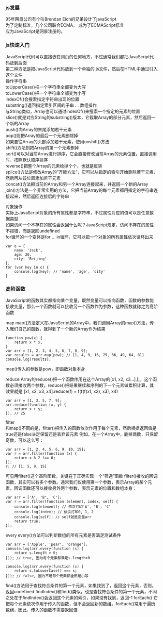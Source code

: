 ### js发展  
95年网景公司有个叫Brendan Eich的兄弟设计了javaScript  
为了定制标准，几个公司联合ECMA， 成为了ECMAScript标准  
应为JavaScript是网景注册的。  

### js快速入门  
JavaScript代码可以直接嵌在网页的任何地方，不过通常我们都把JavaScript代码放到<body>后面  
第二种方法是把JavaScript代码放到一个单独的.js文件，然后在HTML中通过<script src="..."></script>引入这个文件  
操作字符串  
toUpperCase()把一个字符串全部变为大写  
toLowerCase()把一个字符串全部变为小写  
indexOf()会搜索指定字符串出现的位置  
substring()返回指定索引区间的子串  .
.
数组操作  
与String类似，Array也可以通过indexOf()来搜索一个指定的元素的位置  
slice()就是对应String的substring()版本，它截取Array的部分元素，然后返回一个新的Array  
push()向Array的末尾添加若干元素  
pop()则把Array的最后一个元素删除掉  
如果要往Array的头部添加若干元素，使用unshift()方法  
shift()方法则把Array的第一个元素删掉  
sort()可以对当前Array进行排序，它会直接修改当前Array的元素位置，直接调用时，按照默认顺序排序  
reverse()把整个Array的元素给掉个个，也就是反转  
splice()方法是修改Array的“万能方法”，它可以从指定的索引开始删除若干元素，然后再从该位置添加若干元素  
concat()方法把当前的Array和另一个Array连接起来，并返回一个新的Array  
join()方法是一个非常实用的方法，它把当前Array的每个元素都用指定的字符串连接起来，然后返回连接后的字符串  

对象操作  
实际上JavaScript对象的所有属性都是字符串，不过属性对应的值可以是任意数据类型  
如果访问一个不存在的属性会返回什么呢？JavaScript规定，访问不存在的属性不报错，而是返回undefined  
for循环的一个变体是for ... in循环，它可以把一个对象的所有属性依次循环出来
```
var o = {
    name: 'Jack',
    age: 20,
    city: 'Beijing'
};
for (var key in o) {
    console.log(key); // 'name', 'age', 'city'
}
```
###  高阶函数  
JavaScript的函数其实都指向某个变量。既然变量可以指向函数，函数的参数能接收变量，那么一个函数就可以接收另一个函数作为参数，这种函数就称之为高阶函数  

map
map()方法定义在JavaScript的Array中，我们调用Array的map()方法，传入我们自己的函数，就得到了一个新的Array作为结果
```
function pow(x) {
    return x * x;
}
var arr = [1, 2, 3, 4, 5, 6, 7, 8, 9];
var results = arr.map(pow); // [1, 4, 9, 16, 25, 36, 49, 64, 81]
console.log(results);
```
map()传入的参数是pow，即函数对象本身

reduce 
Array的reduce()把一个函数作用在这个Array的[x1, x2, x3...]上，这个函数必须接收两个参数，reduce()把结果继续和序列的下一个元素做累积计算，其效果就是
[x1, x2, x3, x4].reduce(f) = f(f(f(x1, x2), x3), x4)
```
var arr = [1, 3, 5, 7, 9];
arr.reduce(function (x, y) {
    return x + y;
}); // 25
```

filter  
和map()不同的是，filter()把传入的函数依次作用于每个元素，然后根据返回值是true还是false决定保留还是丢弃该元素
例如，在一个Array中，删掉偶数，只保留奇数，可以这么写：
```
var arr = [1, 2, 4, 5, 6, 9, 10, 15];
var r = arr.filter(function (x) {
    return x % 2 !== 0;
});
r; // [1, 5, 9, 15]
```
可见用filter()这个高阶函数，关键在于正确实现一个“筛选”函数
filter()接收的回调函数，其实可以有多个参数。通常我们仅使用第一个参数，表示Array的某个元素。回调函数还可以接收另外两个参数，表示元素的位置和数组本身：
```
var arr = ['A', 'B', 'C'];
var r = arr.filter(function (element, index, self) {
    console.log(element); // 依次打印'A', 'B', 'C'
    console.log(index); // 依次打印0, 1, 2
    console.log(self); // self就是变量arr
    return true;
});
```
every
every()方法可以判断数组的所有元素是否满足测试条件
```
var arr = ['Apple', 'pear', 'orange'];
console.log(arr.every(function (s) {
    return s.length > 0;
})); // true, 因为每个元素都满足s.length>0

console.log(arr.every(function (s) {
    return s.toLowerCase() === s;
})); // false, 因为不是每个元素都全部是小写
```
find()方法用于查找符合条件的第一个元素，如果找到了，返回这个元素，否则，返回undefined
findIndex()和find()类似，也是查找符合条件的第一个元素，不同之处在于findIndex()会返回这个元素的索引，如果没有找到，返回-1
forEach()  它把每个元素依次作用于传入的函数，但不会返回新的数组。forEach()常用于遍历数组，因此，传入的函数不需要返回值  






































